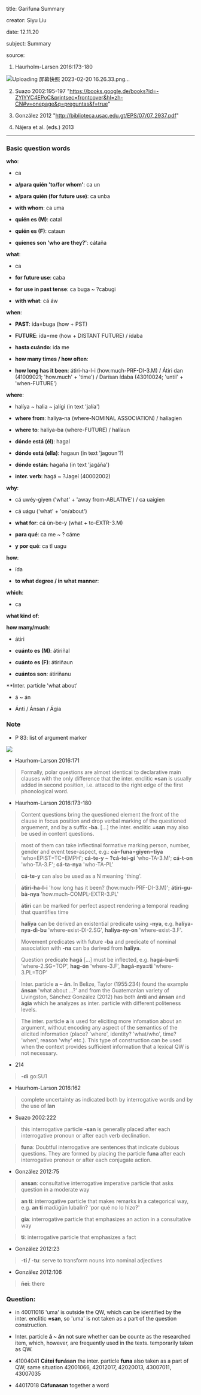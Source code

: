 
title: Garifuna Summary

creator: Siyu Liu

date: 12.11.20

subject: Summary

source: 

1. Haurholm-Larsen 2016:173-180

![Uploading 屏幕快照 2023-02-20 16.26.33.png…]()

2. Suazo 2002:195-197 "https://books.google.de/books?id=-ZYlYYC4EPoC&printsec=frontcover&hl=zh-CN#v=onepage&q=preguntas&f=true"

3. González 2012 "http://biblioteca.usac.edu.gt/EPS/07/07_2937.pdf"

4. Nájera et al. (eds.) 2013

----

### Basic question words

**who**: 

 - ca
 
 - **a/para quién 'to/for whom'**: ca un
 
 - **a/para quién (for future use)**: ca unba
 
 - **with whom**: ca uma
  
 - **quién es (M)**: catal
 
 - **quién es (F)**: cataun
 
 - **quienes son 'who are they?'**: cátaña

 
**what**: 

 - ca
 
 - **for future use**: caba
 
 - **for use in past tense**: ca buga ~ ?cabugi
 
 - **with what**: cá áw
 
**when**: 

 - **PAST**: ída=buga (how + PST)
 
 - **FUTURE**: ída=me (how + DISTANT FUTURE) / ídaba
 
 - **hasta cuándo**: ida me
 
 - **how many times / how often**:	
 
 - **how long has it been**: átiri-ha-l-i (how.much-PRF-DI-3.M) / 	Átiri dan (41009021; 'how.much' + 'time') /	Darísan ídaba (43010024; 'until' + 'when-FUTURE')
 
**where**: 

 - halíya ~ halia ~ jalígi (in text 'jalía')
  
 - **where from**: halíya-na (where-NOMINAL ASSOCIATION) / halíagien
 
 - **where to**: halíya-ba (where-FUTURE) / halíaun
 
 - **dónde está (él)**: hagal
 
 - **dónde está (ella)**: hagaun (in text 'jagoun'?)
 
 - **dónde están**: hagaña (in text 'jagáña')
 
 - **inter. verb**: hagá ~ ?Jageí (40002002) 
 
**why**: 

 - cá uwéy-giyen ('what' + 'away from-ABLATIVE') / ca uaigien 
 
 - cá uágu ('what' + 'on/about')
 
 - **what for**: cá ún-be-y (what + to-EXTR-3.M)
 
 - **para qué**: ca me ~ ? cáme
 
 - **y por qué**: ca tl uagu

**how**: 

 - ída
 
 - **to what degree / in what manner**: 
  
**which**: 

 - ca
  
**what kind of**: 

**how many/much**: 
 
 - átiri
 
 - **cuánto es (M)**: átiriñal
 
 - **cuánto es (F)**: átiriñaun
 
 - **cuántos son**: átiriñanu
 
**Inter. particle 'what about'

 - á ~ án

 - Ánti / Ánsan / Ágia


### Note

- P 83: list of argument marker

![](https://user-images.githubusercontent.com/33869669/220146547-dff77a4a-9cca-458b-8951-7efb72c11d1b.png)

- Haurhom-Larson 2016:171

> Formally, polar questions are almost identical to declarative main clauses with the only difference that the inter. enclitic **=san** is usually added in second position, i.e. attaced to the right edge of the first phonological word. 

- Haurhom-Larson 2016:173-180

> Content questions bring the questioned element the front of the clause in focus position and drop verbal marking of the questioned arguement, and by a suffix **-ba**. [...] the inter. enclitic **=san** may also be used in content questions.

> most of them can take inflectinal formative marking person, number, gender and event tese-aspect, e.g.: **cá=funa=giyen=tiya** 'who=EPIST=TC=EMPH'; **cá-te-y ~ ?cá-tei-gi** 'who-TA-3.M'; **cá-t-on** 'who-TA-3.F'; **cá-ta-nya** 'who-TA-PL'

> **cá-te-y** can also be used as a N meaning 'thing'.

> **átiri-ha-l-i** 'how long has it been? (how.much-PRF-DI-3.M)'; **átiri-gu-bà-nya** 'how.much-COMPL-EXTR-3.PL'

> **átiri** can be marked for perfect aspect rendering a temporal reading that quantifies time

> **halíya** can be derived an existential predicate using **-nya**, e.g. **halíya-nya-dì-bu** 'where-exist-DI-2.SG', **halíya-ny-on** 'where-exist-3.F'.

> Movement predicates with future **-ba** and predicate of nominal association with **-na** can ba derived from **halíya**. 

> Question predicate **hagá** [...] must be inflected, e.g. **hagá-bu=ti** 'where-2.SG=TOP', **hag-ón** 'where-3.F', **hagá-nya=ti** 'where-3.PL=TOP'

> Inter. particle **a ~ án**. In Belize, Taylor (1955:234) found the example **ánsan** 'what about ...?' and from the Guatemanlan variety of Livingston, Sánchez González (2012) has both **ánti** and **ánsan** and **ágia** which he analyzes as inter. particle with different politeness levels.

> The inter. particle **a** is used for eliciting more infomation about an argument, without encoding any aspect of the semantics of the elicited information (place? 'where', identity? 'what/who', time? 'when', reason 'why' etc.). This type of construction can be used when the context provides sufficient information that a lexical QW is not necessary. 

- 214

> **-di** go:SU1

- Haurhom-Larson 2016:162

> complete uncertainty as indicated both by interrogative words and by the use of **lan**

- Suazo 2002:222

> this interrogative particle **-san** is generally placed after each interrogative pronoun or after each verb declination.

> **funa**: Doubtful interrogative are sentences that indicate dubious questions. They are formed by placing the particle **funa** after each interrogative pronoun or after each conjugate action.

- González 2012:75

> **ansan**: consultative interrogative imperative particle that asks question in a moderate way

> **an ti**: interrogative particle that makes remarks in a categorical way, e.g. **an ti** madügün lubalin? 'por qué no lo hizo?'

> **gia**: interrogative particle that emphasizes an action in a consultative way

> **ti**: interrogative particle that emphasizes a fact

- González 2012:23

> **-ti / -tu**: serve to transform nouns into nominal adjectives

- González 2012:106

> **ñei**: there


### Question:

- in 40011016 'uma' is outside the QW, which can be identified by the inter. enclitic **=san**, so 'uma' is not taken as a part of the question construction.

- Inter. particle **á ~ án** not sure whether can be counte as the researched item, which, however, are frequently used in the texts. temporarily taken as QW.

- 41004041	**Cátei funásan** the inter. particle **funa** also taken as a part of QW; same situation 42001066, 42012017, 42020013, 43007011, 43007035

 - 44017018 **Cáfunasan** together a word
